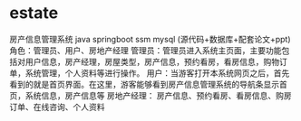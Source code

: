# estate
房产信息管理系统  java springboot ssm mysql (源代码+数据库+配套论文+ppt) 角色：管理员、用户、房地产经理  管理员：管理员进入系统主页面，主要功能包括对用户信息，房产经理，房屋类型，房产信息，预约看房，看房信息，购物订单，系统管理，个人资料等进行操作。  用户：当游客打开本系统网页之后，首先看到的就是首页界面。在这里，游客能够看到房产信息管理系统的导航条显示首页，系统信息，房产信息等  房地产经理： 房产信息、预约看房、看房信息、购房订单、在线咨询、个人资料
